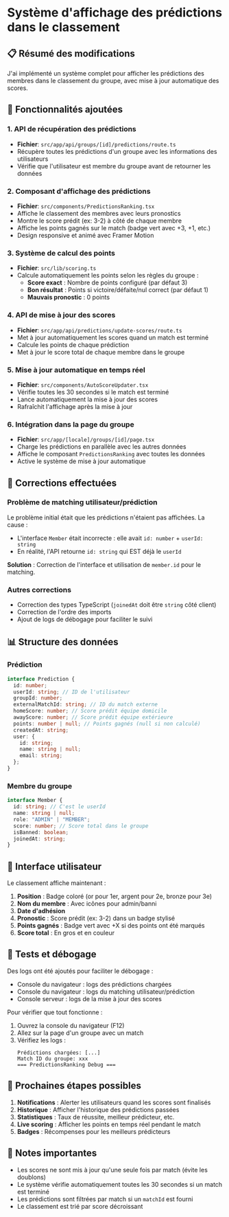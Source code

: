 # Système d'affichage des prédictions dans le classement

## 📋 Résumé des modifications

J'ai implémenté un système complet pour afficher les prédictions des membres dans le classement du groupe, avec mise à jour automatique des scores.

## 🎯 Fonctionnalités ajoutées

### 1. **API de récupération des prédictions**

- **Fichier**: `src/app/api/groups/[id]/predictions/route.ts`
- Récupère toutes les prédictions d'un groupe avec les informations des utilisateurs
- Vérifie que l'utilisateur est membre du groupe avant de retourner les données

### 2. **Composant d'affichage des prédictions**

- **Fichier**: `src/components/PredictionsRanking.tsx`
- Affiche le classement des membres avec leurs pronostics
- Montre le score prédit (ex: 3-2) à côté de chaque membre
- Affiche les points gagnés sur le match (badge vert avec +3, +1, etc.)
- Design responsive et animé avec Framer Motion

### 3. **Système de calcul des points**

- **Fichier**: `src/lib/scoring.ts`
- Calcule automatiquement les points selon les règles du groupe :
  - **Score exact** : Nombre de points configuré (par défaut 3)
  - **Bon résultat** : Points si victoire/défaite/nul correct (par défaut 1)
  - **Mauvais pronostic** : 0 points

### 4. **API de mise à jour des scores**

- **Fichier**: `src/app/api/predictions/update-scores/route.ts`
- Met à jour automatiquement les scores quand un match est terminé
- Calcule les points de chaque prédiction
- Met à jour le score total de chaque membre dans le groupe

### 5. **Mise à jour automatique en temps réel**

- **Fichier**: `src/components/AutoScoreUpdater.tsx`
- Vérifie toutes les 30 secondes si le match est terminé
- Lance automatiquement la mise à jour des scores
- Rafraîchit l'affichage après la mise à jour

### 6. **Intégration dans la page du groupe**

- **Fichier**: `src/app/[locale]/groups/[id]/page.tsx`
- Charge les prédictions en parallèle avec les autres données
- Affiche le composant `PredictionsRanking` avec toutes les données
- Active le système de mise à jour automatique

## 🔧 Corrections effectuées

### Problème de matching utilisateur/prédiction

Le problème initial était que les prédictions n'étaient pas affichées. La cause :

- L'interface `Member` était incorrecte : elle avait `id: number` + `userId: string`
- En réalité, l'API retourne `id: string` qui EST déjà le `userId`

**Solution** : Correction de l'interface et utilisation de `member.id` pour le matching.

### Autres corrections

- Correction des types TypeScript (`joinedAt` doit être `string` côté client)
- Correction de l'ordre des imports
- Ajout de logs de débogage pour faciliter le suivi

## 📊 Structure des données

### Prédiction

```typescript
interface Prediction {
  id: number;
  userId: string; // ID de l'utilisateur
  groupId: number;
  externalMatchId: string; // ID du match externe
  homeScore: number; // Score prédit équipe domicile
  awayScore: number; // Score prédit équipe extérieure
  points: number | null; // Points gagnés (null si non calculé)
  createdAt: string;
  user: {
    id: string;
    name: string | null;
    email: string;
  };
}
```

### Membre du groupe

```typescript
interface Member {
  id: string; // C'est le userId
  name: string | null;
  role: "ADMIN" | "MEMBER";
  score: number; // Score total dans le groupe
  isBanned: boolean;
  joinedAt: string;
}
```

## 🎨 Interface utilisateur

Le classement affiche maintenant :

1. **Position** : Badge coloré (or pour 1er, argent pour 2e, bronze pour 3e)
2. **Nom du membre** : Avec icônes pour admin/banni
3. **Date d'adhésion**
4. **Pronostic** : Score prédit (ex: 3-2) dans un badge stylisé
5. **Points gagnés** : Badge vert avec +X si des points ont été marqués
6. **Score total** : En gros et en couleur

## 🧪 Tests et débogage

Des logs ont été ajoutés pour faciliter le débogage :

- Console du navigateur : logs des prédictions chargées
- Console du navigateur : logs du matching utilisateur/prédiction
- Console serveur : logs de la mise à jour des scores

Pour vérifier que tout fonctionne :

1. Ouvrez la console du navigateur (F12)
2. Allez sur la page d'un groupe avec un match
3. Vérifiez les logs :
   ```
   Prédictions chargées: [...]
   Match ID du groupe: xxx
   === PredictionsRanking Debug ===
   ```

## 🚀 Prochaines étapes possibles

1. **Notifications** : Alerter les utilisateurs quand les scores sont finalisés
2. **Historique** : Afficher l'historique des prédictions passées
3. **Statistiques** : Taux de réussite, meilleur prédicteur, etc.
4. **Live scoring** : Afficher les points en temps réel pendant le match
5. **Badges** : Récompenses pour les meilleurs prédicteurs

## 📝 Notes importantes

- Les scores ne sont mis à jour qu'une seule fois par match (évite les doublons)
- Le système vérifie automatiquement toutes les 30 secondes si un match est terminé
- Les prédictions sont filtrées par match si un `matchId` est fourni
- Le classement est trié par score décroissant
